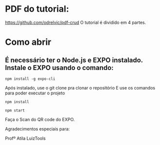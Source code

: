 # PDF do tutorial:
https://github.com/odrelvic/pdf-crud
O tutorial é dividido em 4 partes.
# Como abrir
## É necessário ter o Node.js e EXPO instalado. Instale o EXPO usando o comando:
```
npm install -g expo-cli

```
Após instalado, use o git clone pra clonar o repositório
E use os comandos para poder executar o projeto

```
npm install

npm start

```
Faça o Scan do QR code do EXPO.

Agradecimentos especiais para:

Profº Atila
LuizTools


